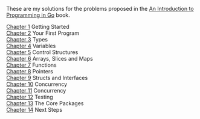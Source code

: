These are my solutions for the problems proposed in the [An Introduction to Programming in Go](http://www.golang-book.com/) book.  

[Chapter 1](/01.md) Getting Started  
[Chapter 2](/02.md) Your First Program  
[Chapter 3](/03.md) Types  
[Chapter 4](/04.md) Variables  
[Chapter 5](/05.md) Control Structures  
[Chapter 6](/06.md) Arrays, Slices and Maps  
[Chapter 7](/07.md) Functions  
[Chapter 8](/08.md) Pointers   
[Chapter 9](/09.md) Structs and Interfaces  
[Chapter 10](/10.md) Concurrency  
[Chapter 11](/11.md) Concurrency  
[Chapter 12](/12.md) Testing  
[Chapter 13](/13.md) The Core Packages  
[Chapter 14](/14.md) Next Steps  
